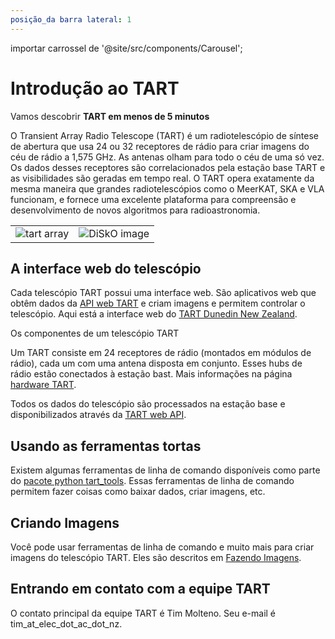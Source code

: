 ```yaml
---
posição_da barra lateral: 1
---
```


importar carrossel de '@site/src/components/Carousel';


# Introdução ao TART

Vamos descobrir **TART em menos de 5 minutos**

O Transient Array Radio Telescope (TART) é um radiotelescópio de síntese de abertura que usa 24 ou 32 receptores de rádio para criar imagens do céu de rádio a 1,575 GHz. As antenas olham para todo o céu de uma só vez. Os dados desses receptores são correlacionados pela estação base TART e as visibilidades são geradas em tempo real. O TART opera exatamente da mesma maneira que grandes radiotelescópios como o MeerKAT, SKA e VLA funcionam, e fornece uma excelente plataforma para compreensão e desenvolvimento de novos algoritmos para radioastronomia.

|       |      |
| ---   | ---- |
| ![tart array](pathname:///img/tart_array.jpg) | ![DiSkO image](pathname:///img/signal.svg) |


## A interface web do telescópio

Cada telescópio TART possui uma interface web. São aplicativos web que obtêm dados da [API web TART](./basics/tart-api) e criam imagens e permitem controlar o telescópio. Aqui está a interface web do [TART Dunedin New Zealand](https://tart.elec.ac.nz/signal/home).

Os componentes de um telescópio TART

Um TART consiste em 24 receptores de rádio (montados em módulos de rádio), cada um com uma antena disposta em conjunto. Esses hubs de rádio estão conectados à estação bast. Mais informações na página [hardware TART](./basics/hardware).

Todos os dados do telescópio são processados ​​na estação base e disponibilizados através da [TART web API](./basics/tart-api).

## Usando as ferramentas tortas

Existem algumas ferramentas de linha de comando disponíveis como parte do [pacote python tart_tools](https://github.com/tart-telescope/tart_modules). Essas ferramentas de linha de comando permitem fazer coisas como baixar dados, criar imagens, etc.

## Criando Imagens

Você pode usar ferramentas de linha de comando e muito mais para criar imagens do telescópio TART. Eles são descritos em [Fazendo Imagens](./basics/making-images).

## Entrando em contato com a equipe TART

O contato principal da equipe TART é Tim Molteno. Seu e-mail é tim_at_elec_dot_ac_dot_nz.

